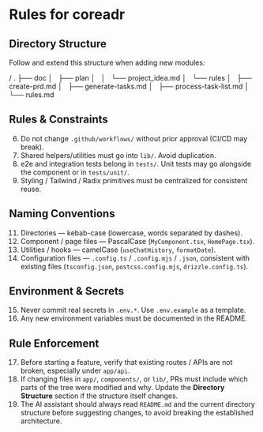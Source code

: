 # Rules for coreadr



## Directory Structure  
Follow and extend this structure when adding new modules:

/
.
├── doc
│   ├── plan
│   │   └── project_idea.md
│   └── rules
│       ├── create-prd.md
│       ├── generate-tasks.md
│       ├── process-task-list.md
│       └── rules.md




## Rules & Constraints

6. Do not change `.github/workflows/` without prior approval (CI/CD may break).  
8. Shared helpers/utilities must go into `lib/`. Avoid duplication.  
9. e2e and integration tests belong in `tests/`. Unit tests may go alongside the component or in `tests/unit/`.  
10. Styling / Tailwind / Radix primitives must be centralized for consistent reuse.  

## Naming Conventions

11. Directories — kebab-case (lowercase, words separated by dashes).  
12. Component / page files — PascalCase (`MyComponent.tsx`, `HomePage.tsx`).  
13. Utilities / hooks — camelCase (`useChatHistory`, `formatDate`).  
14. Configuration files — `.config.ts` / `.config.mjs` / `.json`, consistent with existing files (`tsconfig.json`, `postcss.config.mjs`, `drizzle.config.ts`).  

## Environment & Secrets

15. Never commit real secrets in `.env.*`. Use `.env.example` as a template.  
16. Any new environment variables must be documented in the README.  

## Rule Enforcement

17. Before starting a feature, verify that existing routes / APIs are not broken, especially under `app/api`.  
18. If changing files in `app/`, `components/`, or `lib/`, PRs must include which parts of the tree were modified and why. Update the **Directory Structure** section if the structure itself changes.  
19. The AI assistant should always read `README.md` and the current directory structure before suggesting changes, to avoid breaking the established architecture.  

